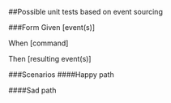 ##Possible unit tests based on event sourcing

###Form
Given [event(s)]

When [command]

Then [resulting event(s)]

###Scenarios
####Happy path

####Sad path

